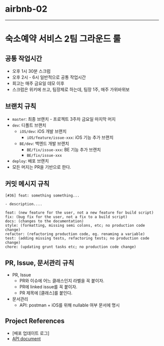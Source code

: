 # airbnb-02
-------------------------

# 숙소예약 서비스 2팀 그라운드 룰

## 공통 작업시간
* 오후 1시 30분 스크럼
* 오후 2시 - 6시 일반적으로 공통 작업시간
* 회고는 매주 금요일 데모 이후
* 스크럼은 위키에 쓰고, 팀장제로 하는데, 팀장 1주, 매주 가위바위보

## 브랜치 규칙
* `master`: 최종 브랜치 - 프로젝트 3주차 금요일 마지막 머지
* `dev`: 디폴트 브랜치
    * `iOS/dev`: iOS 개발 브랜치
        * `iOS/feature/issue-xxx`: iOS 기능 추가 브랜치
    * `BE/dev`: 백엔드 개발 브랜치
        * `BE/fix/issue-xxx`: BE 기능 추가 브랜치
        * `BE/fix/issue-xxx`
* `deploy`: 배포 브랜치
* 모든 머지는 PR을 기반으로 한다.

## 커밋 메시지 규칙
```
[#36] feat: something something...

- description....
```

```
feat: (new feature for the user, not a new feature for build script)
fix: (bug fix for the user, not a fix to a build script)
docs: (changes to the documentation)
style: (formatting, missing semi colons, etc; no production code change)
refactor: (refactoring production code, eg. renaming a variable)
test: (adding missing tests, refactoring tests; no production code change)
chore: (updating grunt tasks etc; no production code change)
```

## PR, Issue, 문서관리 규칙
* PR, Issue
    * PR와 이슈에 어느 클래스인지 라벨을 꼭 붙이자.
    * PR에 linked issue를 꼭 붙이자.
    * PR 제목에 [클래스]를 붙인다.
* 문서관리
    * API: postman + iOS를 위해 nullable 여부 문서에 명시

## Project References

- [배포 업데이트 로그]
- [API document](https://documenter.getpostman.com/view/10828534/Szt5equ5?version=latest)